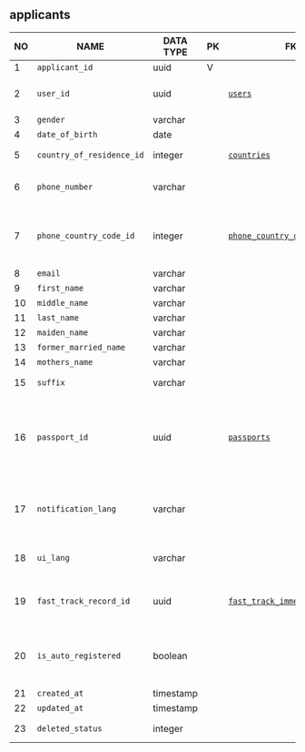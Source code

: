 applicants
----------------------------


NO | NAME | DATA TYPE | PK | FK | DESCRIPTION            
---|------|-----------|----|----|-------------
1|`applicant_id` | uuid | V |  | 
2|`user_id` | uuid |  | [`users`](users.md) | User account used by the applicant to log in
3|`gender` | varchar |  |  | One of: male, female
4|`date_of_birth` | date |  |  | 
5|`country_of_residence_id` | integer |  | [`countries`](countries.md) | Current country of residence
6|`phone_number` | varchar |  |  | Phone number without country code
7|`phone_country_code_id` | integer |  | [`phone_country_codes`](phone_country_codes.md) | Country id that the phone number is issued in (not the telephone country code itself).
8|`email` | varchar |  |  | Applicant's email.
9|`first_name` | varchar |  |  | 
10|`middle_name` | varchar |  |  | 
11|`last_name` | varchar |  |  | 
12|`maiden_name` | varchar |  |  | 
13|`former_married_name` | varchar |  |  | 
14|`mothers_name` | varchar |  |  | 
15|`suffix` | varchar |  |  | Suffix that goes after last_name, like Ph.D.
16|`passport_id` | uuid |  | [`passports`](passports.md) | Currently active passport. A historical attribute. When its value changes, old value is stored in applicants_passports table
17|`notification_lang` | varchar |  |  | Language, selected by user for receiving notifications - two-letter code. One of: en, ar
18|`ui_lang` | varchar |  |  | User interface language. One of: en, ar
19|`fast_track_record_id` | uuid |  | [`fast_track_immediate_record`](fast_track_immediate_record.md) | Reference to the fast track record that was created for this applicant
20|`is_auto_registered` | boolean |  |  | true if the record was created for this person automatically without the applicant interaction.
21|`created_at` | timestamp |  |  | 
22|`updated_at` | timestamp |  |  | 
23|`deleted_status` | integer |  |  | 0 - active record, 1 - deleted record.
